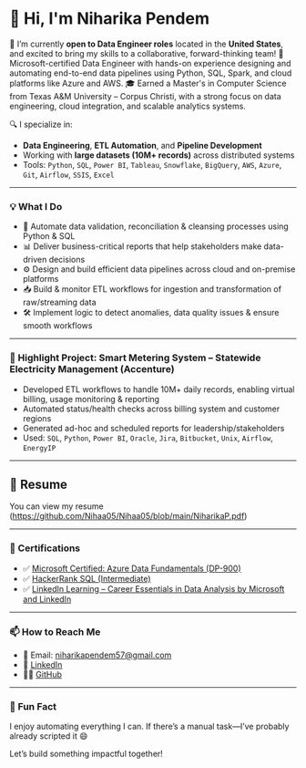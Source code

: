 # 👋 Hi, I'm Niharika Pendem

📌 I’m currently **open to Data Engineer roles** located in the **United States**, and excited to bring my skills to a collaborative, forward-thinking team!
🎯 Microsoft-certified Data Engineer with hands-on experience designing and automating end-to-end data pipelines using Python, SQL, Spark, and cloud platforms like Azure and AWS.
🎓 Earned a Master's in Computer Science from Texas A&M University – Corpus Christi, with a strong focus on data engineering, cloud integration, and scalable analytics systems.

🔍 I specialize in:
- **Data Engineering**, **ETL Automation**, and **Pipeline Development**
- Working with **large datasets (10M+ records)** across distributed systems
- Tools: `Python`, `SQL`, `Power BI`, `Tableau`, `Snowflake`, `BigQuery`, `AWS`, `Azure`, `Git`, `Airflow`, `SSIS`, `Excel`

---

### 💡 What I Do

- 🔧 Automate data validation, reconciliation & cleansing processes using Python & SQL
- 📊 Deliver business-critical reports that help stakeholders make data-driven decisions
- ⚙️ Design and build efficient data pipelines across cloud and on-premise platforms
- 📥 Build & monitor ETL workflows for ingestion and transformation of raw/streaming data
- 🛠 Implement logic to detect anomalies, data quality issues & ensure smooth workflows

---

### 🌟 Highlight Project: **Smart Metering System – Statewide Electricity Management (Accenture)**

- Developed ETL workflows to handle 10M+ daily records, enabling virtual billing, usage monitoring & reporting
- Automated status/health checks across billing system and customer regions
- Generated ad-hoc and scheduled reports for leadership/stakeholders
- Used: `SQL`, `Python`, `Power BI`, `Oracle`, `Jira`, `Bitbucket`, `Unix`, `Airflow`, `EnergyIP`

---

## 📄 Resume
You can view my resume (https://github.com/Nihaa05/Nihaa05/blob/main/NiharikaP.pdf)

---
### 📜 Certifications

- ✅ [Microsoft Certified: Azure Data Fundamentals (DP-900)](https://learn.microsoft.com/en-us/users/pendemniharika-7965/credentials/125ff39ed473009d?ref=https%3A%2F%2Fwww.linkedin.com%2F)  
- ✅ [HackerRank SQL (Intermediate)](https://www.hackerrank.com/certificates/iframe/ec70a41b5c00)
- ✅ [LinkedIn Learning – Career Essentials in Data Analysis by Microsoft and LinkedIn](https://www.linkedin.com/learning/certificates/5bcd8e377fed2e08de22328b2b3a0818761096d9d577080d5f9c5f8832a470ad?u=75727812)
  
----

### 📫 How to Reach Me

- 📧 Email: niharikapendem57@gmail.com
- 💼 [LinkedIn](https://www.linkedin.com/in/niharika-pendem/)
- 🧑‍💻 [GitHub](https://github.com/Nihaa05)

---

### 🚀 Fun Fact
I enjoy automating everything I can. If there’s a manual task—I’ve probably already scripted it 😄

Let’s build something impactful together!
